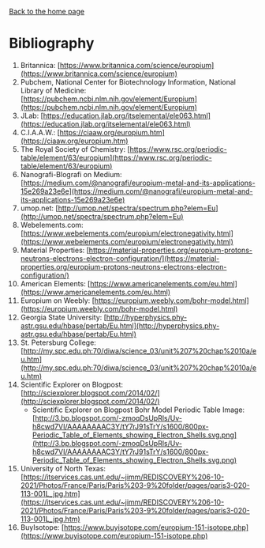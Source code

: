 [Back to the home page](./index.md)

# Bibliography
1. Britannica: [https://www.britannica.com/science/europium](https://www.britannica.com/science/europium)
2. Pubchem, National Center for Biotechnology Information, National Library of Medicine: [https://pubchem.ncbi.nlm.nih.gov/element/Europium](https://pubchem.ncbi.nlm.nih.gov/element/Europium)
3. JLab: [https://education.jlab.org/itselemental/ele063.html](https://education.jlab.org/itselemental/ele063.html)
4. C.I.A.A.W.: [https://ciaaw.org/europium.htm](https://ciaaw.org/europium.htm)
5. The Royal Society of Chemistry: [https://www.rsc.org/periodic-table/element/63/europium](https://www.rsc.org/periodic-table/element/63/europium)
6. Nanografi-Blografi on Medium: [https://medium.com/@nanografi/europium-metal-and-its-applications-15e269a23e6e](https://medium.com/@nanografi/europium-metal-and-its-applications-15e269a23e6e)
7. umop.net: [http://umop.net/spectra/spectrum.php?elem=Eu](http://umop.net/spectra/spectrum.php?elem=Eu)
8. Webelements.com: [https://www.webelements.com/europium/electronegativity.html](https://www.webelements.com/europium/electronegativity.html)
9. Material Properties: [https://material-properties.org/europium-protons-neutrons-electrons-electron-configuration/](https://material-properties.org/europium-protons-neutrons-electrons-electron-configuration/)
10. American Elements: [https://www.americanelements.com/eu.html](https://www.americanelements.com/eu.html)
11. Europium on Weebly: [https://europium.weebly.com/bohr-model.html](https://europium.weebly.com/bohr-model.html)
12. Georgia State University: [http://hyperphysics.phy-astr.gsu.edu/hbase/pertab/Eu.html](http://hyperphysics.phy-astr.gsu.edu/hbase/pertab/Eu.html)
13. St. Petersburg College: [http://my.spc.edu.ph:70/diwa/science_03/unit%207%20chap%2010a/eu.htm](http://my.spc.edu.ph:70/diwa/science_03/unit%207%20chap%2010a/eu.htm)
14. Scientific Explorer on Blogpost: [http://sciexplorer.blogspot.com/2014/02/](http://sciexplorer.blogspot.com/2014/02/)
      * Scientific Explorer on Blogpost Bohr Model Periodic Table Image: [http://3.bp.blogspot.com/-zmoqDsUpRls/Uv-h8cwd7VI/AAAAAAAAC3Y/tY7rJ91sTrY/s1600/800px-Periodic_Table_of_Elements_showing_Electron_Shells.svg.png](http://3.bp.blogspot.com/-zmoqDsUpRls/Uv-h8cwd7VI/AAAAAAAAC3Y/tY7rJ91sTrY/s1600/800px-Periodic_Table_of_Elements_showing_Electron_Shells.svg.png)
16. University of North Texas: [https://itservices.cas.unt.edu/~jimm/REDISCOVERY%206-10-2021/Photos/France/Paris/Paris%203-9%20folder/pages/paris3-020-113-001L_jpg.htm](https://itservices.cas.unt.edu/~jimm/REDISCOVERY%206-10-2021/Photos/France/Paris/Paris%203-9%20folder/pages/paris3-020-113-001L_jpg.htm)
17. BuyIsotope: [https://www.buyisotope.com/europium-151-isotope.php](https://www.buyisotope.com/europium-151-isotope.php)
